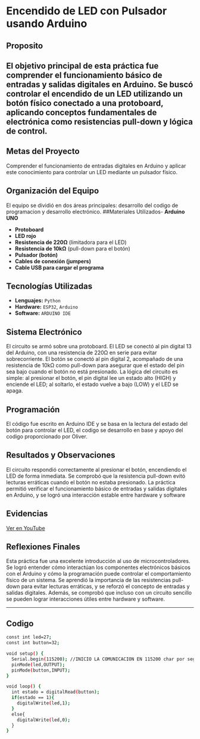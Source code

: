 # Encendido de LED con Pulsador usando Arduino
## Proposito
El objetivo principal de esta práctica fue comprender el funcionamiento básico de entradas y salidas digitales en Arduino. Se buscó controlar el encendido de un LED utilizando un botón físico conectado a una protoboard, aplicando conceptos fundamentales de electrónica como resistencias pull-down y lógica de control.
---
## Metas del Proyecto
Comprender el funcionamiento de entradas digitales en Arduino y aplicar este conocimiento para controlar un LED mediante un pulsador físico.
## Organización del Equipo
El equipo se dividió en dos áreas principales: desarrollo del codigo de programacion y desarrollo electrónico.
##Materiales Utilizados- **Arduino UNO**
- **Protoboard**  
- **LED rojo**  
- **Resistencia de 220Ω** (limitadora para el LED)  
- **Resistencia de 10kΩ** (pull-down para el botón)  
- **Pulsador (botón)**  
- **Cables de conexión (jumpers)**  
- **Cable USB para cargar el programa**
## Tecnologías Utilizadas
- **Lenguajes:** `Python`
- **Hardware:** `ESP32`, `Arduino`
- **Software:** `ARDUINO IDE` 

## Sistema Electrónico
El circuito se armó sobre una protoboard. El LED se conectó al pin digital 13 del Arduino, con una resistencia de 220Ω en serie para evitar sobrecorriente. El botón se conectó al pin digital 2, acompañado de una resistencia de 10kΩ como pull-down para asegurar que el estado del pin sea bajo cuando el botón no está presionado.
La lógica del circuito es simple: al presionar el botón, el pin digital lee un estado alto (HIGH) y enciende el LED; al soltarlo, el estado vuelve a bajo (LOW) y el LED se apaga.

## Programación
El código fue escrito en Arduino IDE y se basa en la lectura del estado del botón para controlar el LED, el codigo se desarrollo en base y apoyo del codigo proporcionado por Oliver.

## Resultados y Observaciones
El circuito respondió correctamente al presionar el botón, encendiendo el LED de forma inmediata. Se comprobó que la resistencia pull-down evitó lecturas erráticas cuando el botón no estaba presionado. La práctica permitió verificar el funcionamiento básico de entradas y salidas digitales en Arduino, y se logró una interacción estable entre hardware y software

## Evidencias
[Ver en YouTube](https://m.youtube.com/watch?v=IkfE9FZbQ9E)

## Reflexiones Finales
Esta práctica fue una excelente introducción al uso de microcontroladores. Se logró entender cómo interactúan los componentes electrónicos básicos con el Arduino y cómo la programación puede controlar el comportamiento físico de un sistema.
Se aprendió la importancia de las resistencias pull-down para evitar lecturas erráticas, y se reforzó el concepto de entradas y salidas digitales. Además, se comprobó que incluso con un circuito sencillo se pueden lograr interacciones útiles entre hardware y software.

---
## Codigo

```bash
const int led=27;
const int button=32;

void setup() {
  Serial.begin(115200); //INICIO LA COMUNICACION EN 115200 char por segundo
  pinMode(led,OUTPUT);
  pinMode(button,INPUT);
}

void loop() {
  int estado = digitalRead(button);
  if(estado == 1){
    digitalWrite(led,1);
  }
  else{
    digitalWrite(led,0);
  }
}
```
